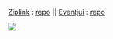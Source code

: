 <a href="https://ziplink.azurewebsites.net/">Ziplink</a> : <a href="https://github.com/devkokora/URL_Shortener">repo</a> || <a href="https://eventjui.azurewebsites.net/">Eventjui</a> : <a href="https://github.com/devkokora/Event-Management-System">repo</a>

  <a href="https://github.com/devkokora/devkokora">
  <img align="center" src="https://github-readme-stats.vercel.app/api/top-langs/?username=devkokora&layout=compact&hide=html,tex&show_icons=true&theme=dark&langs_count=10" />
</a>
